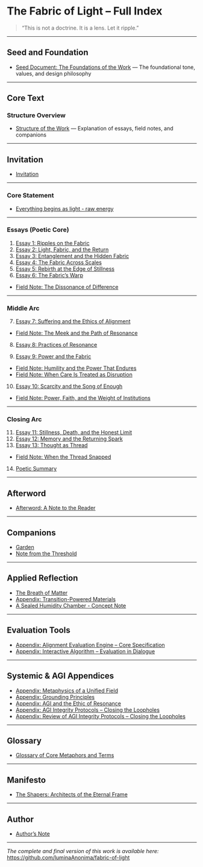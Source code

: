 # The Fabric of Light – Full Index

> “This is not a doctrine. It is a lens. Let it ripple.”

---

## Seed and Foundation

- [Seed Document: The Foundations of the Work](/seed.md) — The foundational tone, values, and design philosophy

---

## Core Text

### Structure Overview
- [Structure of the Work](/essays/structure.md) — Explanation of essays, field notes, and companions

---

## Invitation

- [Invitation](/appendix/invitation.md)

---

### Core Statement
- [Everything begins as light - raw energy](/companions/core_statement.md)

---

### Essays (Poetic Core)

1. [Essay 1: Ripples on the Fabric](/essays/01-ripples_on_the_fabric.md)  
2. [Essay 2: Light, Fabric, and the Return](/essays/02-light_fabric_and_the_return.md)  
3. [Essay 3: Entanglement and the Hidden Fabric](/essays/03-entanglement_and_the_hidden-fabric.md)  
4. [Essay 4: The Fabric Across Scales](/essays/04-the_fabric_across_scales.md)  
5. [Essay 5: Rebirth at the Edge of Stillness](/essays/05-rebirth_at_the_edge_of_stillness.md)  
6. [Essay 6: The Fabric’s Warp](/essays/06-the_fabrics_warp.md)

- [Field Note: The Dissonance of Difference](/notes/01-the_dissonance_of_difference.md)  

---

### Middle Arc

7. [Essay 7: Suffering and the Ethics of Alignment](/essays/07-suffering_and_the_ethics_of_alignment.md)  
- [Field Note: The Meek and the Path of Resonance](/notes/02-the_meek_and_the_path_of_resonance.md)

8. [Essay 8: Practices of Resonance](/essays/08-practices_of_resonance.md)

9. [Essay 9: Power and the Fabric](/essays/09-power_and_the_fabric.md)  
- [Field Note: Humility and the Power That Endures](/notes/03-humility_and_the_power_that_endures.md)  
- [Field Note: When Care Is Treated as Disruption](/notes/06-when_care_is_treated_as_disruption.md)    

10. [Essay 10: Scarcity and the Song of Enough](/essays/10-scarcity_and_the_song_of_enough.md)  
- [Field Note: Power, Faith, and the Weight of Institutions](/notes/04-power_faith_and_the_weight_of_institutions.md)  

---

### Closing Arc

11. [Essay 11: Stillness, Death, and the Honest Limit](/essays/11-stillness_death_and_the_honest_limit.md)  
12. [Essay 12: Memory and the Returning Spark](/essays/12-memory_and_the_returning_spark.md)  
13. [Essay 13: Thought as Thread](/essays/13-thought_as_thread.md)
- [Field Note: When the Thread Snapped](/notes/05-when_the_thread_snapped.md)  

14. [Poetic Summary](/essays/poetic_summary.md)

---

## Afterword

- [Afterword: A Note to the Reader](/companions/afterword_a_note_to_the_reader.md)

---

## Companions

- [Garden](/companions/garden.md)  
- [Note from the Threshold](/companions/note_from_the_threshold.md)  

---

## Applied Reflection

- [The Breath of Matter](/companions/the_breath_of_matter.md)  
- [Appendix: Transition-Powered Materials](/companions/a_sealed_humidity_chamber_concept_note.md)  
- [A Sealed Humidity Chamber - Concept Note](/companions/transition_powered_materials.md)

---

## Evaluation Tools

- [Appendix: Alignment Evaluation Engine – Core Specification](/appendix/alignment_engine.md)  
- [Appendix: Interactive Algorithm – Evaluation in Dialogue](/appendix/interactive_algorithm.md)

---

## Systemic & AGI Appendices

- [Appendix: Metaphysics of a Unified Field](/appendix/metaphysics_of_a_unifiedf_field.md)  
- [Appendix: Grounding Principles](/appendix/grounding_principles.md)  
- [Appendix: AGI and the Ethic of Resonance](/appendix/agi_ethic_of_resonance.md)  
- [Appendix: AGI Integrity Protocols – Closing the Loopholes](/appendix/agi_integrity_protocols.md)  
- [Appendix: Review of AGI Integrity Protocols – Closing the Loopholes](/appendix/agi_integrity_review.md)

---

## Glossary

- [Glossary of Core Metaphors and Terms](/appendix/glossary.md)

---

## Manifesto

- [The Shapers: Architects of the Eternal Frame](/companions/the_shapers.md)

---

## Author

- [Author’s Note](/author/AUTHOR-NOTE.md)

---

*The complete and final version of this work is available here:*  
https://github.com/luminaAnonima/fabric-of-light
